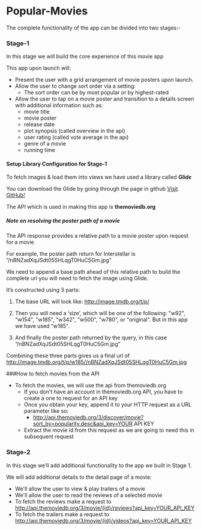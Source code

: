 # Popular-Movies
The complete functionality of the app can be divided into two stages:-

### Stage-1
In this stage we will build the core experience of this movie app

This app upon launch will:

* Present the user with a grid arrangement of movie posters upon launch.
* Allow the user to change sort order via a setting: 
    - The sort order can be by most popular or by highest-rated
* Allow the user to tap on a movie poster and transition to a details screen with additional information such as: 
    - movie title
    - movie poster
    - release date
    - plot synopsis (called overview in the api)
    - user rating (called vote average in the api)
    - genre of a movie
    - running time
    
#### Setup Library Configuration for Stage-1
To fetch images & load them into views we have used a library called ***Glide***

You can download the Glide by going through the page in github [Visit GitHub!](https://github.com/bumptech/glide)

The API which is used in making this app is **themoviedb.org**


##### Note on resolving the poster path of a movie
The API response provides a relative path to a movie poster upon request for a movie

For example, the poster path return for Interstellar is “/nBNZadXqJSdt05SHLqgT0HuC5Gm.jpg”

We need to append a base path ahead of this relative path to build the complete url you will need to fetch the image using Glide.

It’s constructed using 3 parts:
  
  1. The base URL will look like: http://image.tmdb.org/t/p/
  
  2. Then you will need a ‘size’, which will be one of the following: "w92", "w154", "w185", "w342", "w500", "w780", or "original". But in this app we have used “w185”.
  
  3. And finally the poster path returned by the query, in this case “/nBNZadXqJSdt05SHLqgT0HuC5Gm.jpg”

Combining these three parts gives us a final url of http://image.tmdb.org/t/p/w185//nBNZadXqJSdt05SHLqgT0HuC5Gm.jpg 

###How to fetch movies from the API

* To fetch the movies, we will use the api from themoviedb.org
    - If you don't have an account in themoviedb.org API, you have to create a one to request for an API key
    - Once you obtain your key, append it to your HTTP request as a URL parameter like so:
        * http://api.themoviedb.org/3/discover/movie?sort_by=popularity.desc&api_key=YOUR API KEY
    - Extract the movie id from this request as we are going to need this in subsequent request
    
### Stage-2
In this stage we’ll add additional functionality to the app we built in Stage 1.

We will add additional details to the detail page of a movie:
* We'll allow the user to view & play trailers of a movie
* We'll allow the user to read the reviews of a selected movie
* To fetch the reviews make a request to http://api.themoviedb.org/3/movie/{id}/reviews?api_key=YOUR_API_KEY 
* To fetch the trailers make a request to http://api.themoviedb.org/3/movie/{id}/videos?api_key=YOUR_API_KEY 
